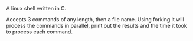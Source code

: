 A linux shell written in C.

Accepts 3 commands of any length, then a file name. Using forking it will process the commands in parallel, print out the results and the time it took to process each command.
